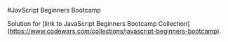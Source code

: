 #JavScript Beginners Bootcamp

Solution for [link to JavaScript Beginners Bootcamp Collection] (https://www.codewars.com/collections/javascript-beginners-bootcamp).
